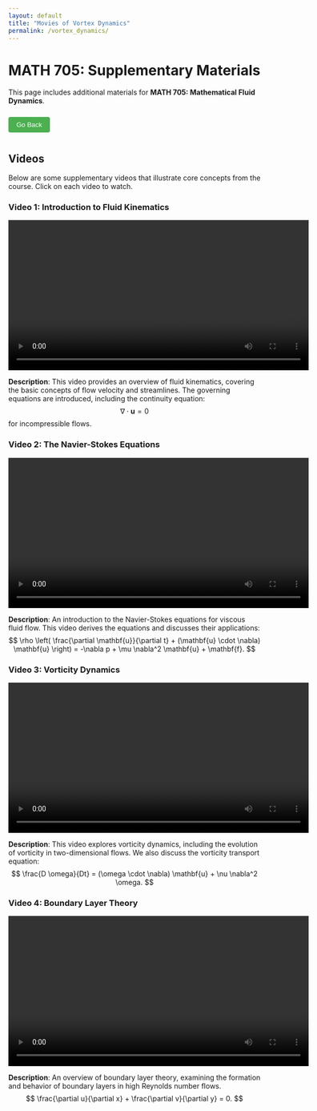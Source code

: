 ```yaml
---
layout: default
title: "Movies of Vortex Dynamics"
permalink: /vortex_dynamics/
---
```


# MATH 705: Supplementary Materials

This page includes additional materials for **MATH 705: Mathematical Fluid Dynamics**.

<button onclick="history.back()" style="margin: 10px 0; padding: 8px 16px; background-color: #4CAF50; color: white; border: none; border-radius: 4px; cursor: pointer;">Go Back</button>

## Videos

Below are some supplementary videos that illustrate core concepts from the course. Click on each video to watch.

### Video 1: Introduction to Fluid Kinematics
<video width="600" controls>
  <source src="/Courses/Fluid_Dynamics/vortex_animation.mp4" type="video/mp4">
  Your browser does not support the video tag.
</video>

**Description**: This video provides an overview of fluid kinematics, covering the basic concepts of flow velocity and streamlines. The governing equations are introduced, including the continuity equation:
$$
\nabla \cdot \mathbf{u} = 0
$$
for incompressible flows.

### Video 2: The Navier-Stokes Equations
<video width="600" controls>
  <source src="/Courses/Fluid_Dynamics/vortex_animation_1.mp4" type="video/mp4">
  Your browser does not support the video tag.
</video>

**Description**: An introduction to the Navier-Stokes equations for viscous fluid flow. This video derives the equations and discusses their applications:
$$
\rho \left( \frac{\partial \mathbf{u}}{\partial t} + (\mathbf{u} \cdot \nabla) \mathbf{u} \right) = -\nabla p + \mu \nabla^2 \mathbf{u} + \mathbf{f}.
$$

### Video 3: Vorticity Dynamics
<video width="600" controls>
  <source src="/Courses/Fluid_Dynamics/vortex_animation_2.mp4" type="video/mp4">
  Your browser does not support the video tag.
</video>

**Description**: This video explores vorticity dynamics, including the evolution of vorticity in two-dimensional flows. We also discuss the vorticity transport equation:
$$
\frac{D \omega}{Dt} = (\omega \cdot \nabla) \mathbf{u} + \nu \nabla^2 \omega.
$$

### Video 4: Boundary Layer Theory
<video width="600" controls>
  <source src="/Courses/Fluid_Dynamics/vortex_animation_3.mp4" type="video/mp4">
  Your browser does not support the video tag.
</video>

**Description**: An overview of boundary layer theory, examining the formation and behavior of boundary layers in high Reynolds number flows.
$$
\frac{\partial u}{\partial x} + \frac{\partial v}{\partial y} = 0.
$$
